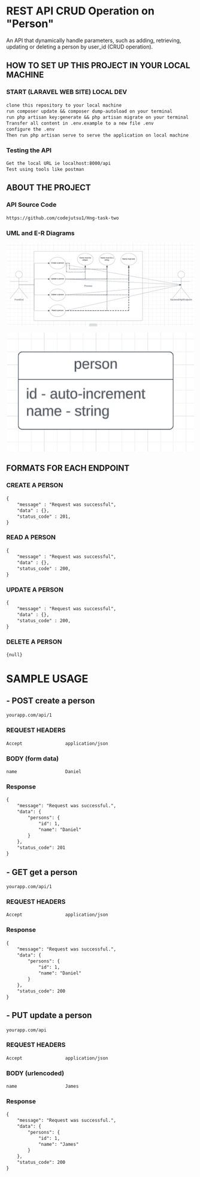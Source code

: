 # REST API CRUD Operation on "Person"
An API that dynamically handle parameters, such as adding, retrieving, updating or deleting a person by user_id (CRUD operation).

## HOW TO SET UP THIS PROJECT IN YOUR LOCAL MACHINE

### START (LARAVEL WEB SITE) LOCAL DEV

    clone this repository to your local machine
    run composer update && composer dump-autoload on your terminal
    run php artisan key:generate && php artisan migrate on your terminal
    Transfer all content in .env.example to a new file .env
    configure the .env
    Then run php artisan serve to serve the application on local machine

### Testing the API
    
    Get the local URL ie localhost:8000/api
    Test using tools like postman

## ABOUT THE PROJECT

### API Source Code 

    https://github.com/codejutsu1/Hng-task-two

### UML and E-R Diagrams

<p align="center"><img src="public/uml/api2.png" width="500"></p>
<p align="center"><img src="public/uml/api3.png" width="500"></p>

## FORMATS FOR EACH ENDPOINT

### CREATE A PERSON

    {
        "message" : "Request was successful",
        "data" : {}, 
        "status_code" : 201,
    }

### READ A PERSON

    {
        "message" : "Request was successful",
        "data" : {}, 
        "status_code" : 200,
    }

### UPDATE A PERSON

    {
        "message" : "Request was successful",
        "data" : {}, 
        "status_code" : 200,
    }

### DELETE A PERSON

    {null}

# SAMPLE USAGE

## - POST create a person

    yourapp.com/api/1

### REQUEST HEADERS

    Accept                application/json

### BODY (form data)

    name                  Daniel

### Response

    {
        "message": "Request was successful.",
        "data": {
            "persons": {
                "id": 1,
                "name": "Daniel"
            }
        },
        "status_code": 201
    }

## - GET get a person

    yourapp.com/api/1

### REQUEST HEADERS

    Accept                application/json

### Response

    {
        "message": "Request was successful.",
        "data": {
            "persons": {
                "id": 1,
                "name": "Daniel"
            }
        },
        "status_code": 200
    }

## - PUT update a person

    yourapp.com/api

### REQUEST HEADERS

    Accept                application/json

### BODY (urlencoded)

    name                  James

### Response

    {
        "message": "Request was successful.",
        "data": {
            "persons": {
                "id": 1,
                "name": "James"
            }
        },
        "status_code": 200
    }
